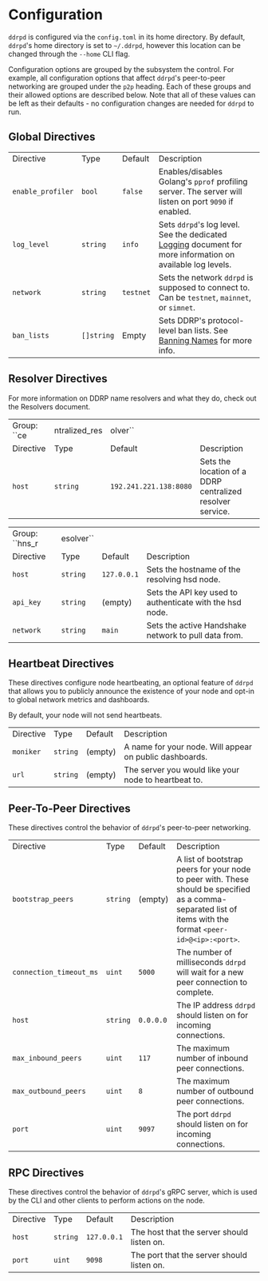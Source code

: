 # Configuration

`ddrpd` is configured via the `config.toml` in its home directory. By
default, `ddrpd`'s home directory is set to `~/.ddrpd`, however this
location can be changed through the `--home` CLI flag.

Configuration options are grouped by the subsystem the control. For
example, all configuration options that affect `ddrpd`'s peer-to-peer
networking are grouped under the `p2p` heading. Each of these groups and
their allowed options are described below. Note that all of these values
can be left as their defaults - no configuration changes are needed for
`ddrpd` to run.

## Global Directives

|                   |            |           |                                                                                                                               |
| ----------------- | ---------- | --------- | ----------------------------------------------------------------------------------------------------------------------------- |
| Directive         | Type       | Default   | Description                                                                                                                   |
| `enable_profiler` | `bool`     | `false`   | Enables/disables Golang's `pprof` profiling server. The server will listen on port `9090` if enabled.                         |
| `log_level`       | `string`   | `info`    | Sets `ddrpd`'s log level. See the dedicated [Logging](deployment.html) document for more information on available log levels. |
| `network`         | `string`   | `testnet` | Sets the network `ddrpd` is supposed to connect to. Can be `testnet`, `mainnet`, or `simnet`.                                 |
| `ban_lists`       | `[]string` | Empty     | Sets DDRP's protocol-level ban lists. See [Banning Names](./deployment.html#banning-names) for more info.                     |

## Resolver Directives

For more information on DDRP name resolvers and what they do, check out
the Resolvers document.

|               |                |                        |                                                           |
| ------------- | -------------- | ---------------------- | --------------------------------------------------------- |
| Group: \`\`ce | ntralized\_res | olver\`\`              |                                                           |
| Directive     | Type           | Default                | Description                                               |
| `host`        | `string`       | `192.241.221.138:8080` | Sets the location of a DDRP centralized resolver service. |

|                   |             |             |                                                          |
| ----------------- | ----------- | ----------- | -------------------------------------------------------- |
| Group: \`\`hns\_r | esolver\`\` |             |                                                          |
| Directive         | Type        | Default     | Description                                              |
| `host`            | `string`    | `127.0.0.1` | Sets the hostname of the resolving hsd node.             |
| `api_key`         | `string`    | (empty)     | Sets the API key used to authenticate with the hsd node. |
| `network`         | `string`    | `main`      | Sets the active Handshake network to pull data from.     |

## Heartbeat Directives

These directives configure node heartbeating, an optional feature of
`ddrpd` that allows you to publicly announce the existence of your node
and opt-in to global network metrics and dashboards.

By default, your node will not send heartbeats.

|           |          |         |                                                         |
| --------- | -------- | ------- | ------------------------------------------------------- |
| Directive | Type     | Default | Description                                             |
| `moniker` | `string` | (empty) | A name for your node. Will appear on public dashboards. |
| `url`     | `string` | (empty) | The server you would like your node to heartbeat to.    |

## Peer-To-Peer Directives

These directives control the behavior of `ddrpd`'s peer-to-peer
networking.

|                         |          |           |                                                                                                                                                             |
| ----------------------- | -------- | --------- | ----------------------------------------------------------------------------------------------------------------------------------------------------------- |
| Directive               | Type     | Default   | Description                                                                                                                                                 |
| `bootstrap_peers`       | `string` | (empty)   | A list of bootstrap peers for your node to peer with. These should be specified as a comma-separated list of items with the format `<peer-id>@<ip>:<port>`. |
| `connection_timeout_ms` | `uint`   | `5000`    | The number of milliseconds `ddrpd` will wait for a new peer connection to complete.                                                                         |
| `host`                  | `string` | `0.0.0.0` | The IP address `ddrpd` should listen on for incoming connections.                                                                                           |
| `max_inbound_peers`     | `uint`   | `117`     | The maximum number of inbound peer connections.                                                                                                             |
| `max_outbound_peers`    | `uint`   | `8`       | The maximum number of outbound peer connections.                                                                                                            |
| `port`                  | `uint`   | `9097`    | The port `ddrpd` should listen on for incoming connections.                                                                                                 |

## RPC Directives

These directives control the behavior of `ddrpd`'s gRPC server, which is
used by the CLI and other clients to perform actions on the node.

|           |          |             |                                            |
| --------- | -------- | ----------- | ------------------------------------------ |
| Directive | Type     | Default     | Description                                |
| `host`    | `string` | `127.0.0.1` | The host that the server should listen on. |
| `port`    | `uint`   | `9098`      | The port that the server should listen on. |
